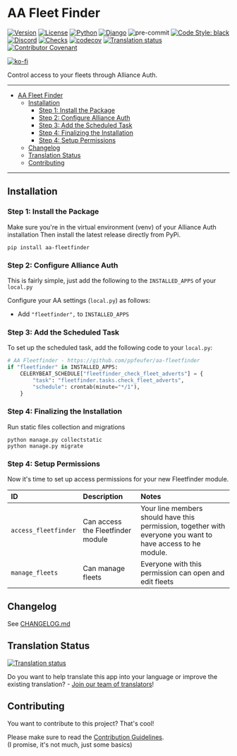 # AA Fleet Finder<a name="aa-fleet-finder"></a>

[![Version](https://img.shields.io/pypi/v/aa-fleetfinder?label=release)](https://pypi.org/project/aa-fleetfinder/)
[![License](https://img.shields.io/github/license/ppfeufer/aa-fleetfinder)](https://github.com/ppfeufer/aa-fleetfinder/blob/master/LICENSE)
[![Python](https://img.shields.io/pypi/pyversions/aa-fleetfinder)](https://pypi.org/project/aa-fleetfinder/)
[![Django](https://img.shields.io/pypi/djversions/aa-fleetfinder?label=django)](https://pypi.org/project/aa-fleetfinder/)
![pre-commit](https://img.shields.io/badge/pre--commit-enabled-brightgreen?logo=pre-commit&logoColor=white)
[![Code Style: black](https://img.shields.io/badge/code%20style-black-000000.svg)](http://black.readthedocs.io/en/latest/)
[![Discord](https://img.shields.io/discord/790364535294132234?label=discord)](https://discord.gg/zmh52wnfvM)
[![Checks](https://github.com/ppfeufer/aa-fleetfinder/actions/workflows/automated-checks.yml/badge.svg)](https://github.com/ppfeufer/aa-fleetfinder/actions/workflows/automated-checks.yml)
[![codecov](https://codecov.io/gh/ppfeufer/aa-fleetfinder/branch/master/graph/badge.svg?token=GFOR9GWRNQ)](https://codecov.io/gh/ppfeufer/aa-fleetfinder)
[![Translation status](https://weblate.ppfeufer.de/widget/alliance-auth-apps/aa-fleetfinder/svg-badge.svg)](https://weblate.ppfeufer.de/engage/alliance-auth-apps/)
[![Contributor Covenant](https://img.shields.io/badge/Contributor%20Covenant-2.1-4baaaa.svg)](https://github.com/ppfeufer/aa-fleetfinder/blob/master/CODE_OF_CONDUCT.md)

[![ko-fi](https://ko-fi.com/img/githubbutton_sm.svg)](https://ko-fi.com/N4N8CL1BY)

Control access to your fleets through Alliance Auth.

______________________________________________________________________

<!-- mdformat-toc start --slug=github --maxlevel=6 --minlevel=1 -->

- [AA Fleet Finder](#aa-fleet-finder)
  - [Installation](#installation)
    - [Step 1: Install the Package](#step-1-install-the-package)
    - [Step 2: Configure Alliance Auth](#step-2-configure-alliance-auth)
    - [Step 3: Add the Scheduled Task](#step-3-add-the-scheduled-task)
    - [Step 4: Finalizing the Installation](#step-4-finalizing-the-installation)
    - [Step 4: Setup Permissions](#step-4-setup-permissions)
  - [Changelog](#changelog)
  - [Translation Status](#translation-status)
  - [Contributing](#contributing)

<!-- mdformat-toc end -->

______________________________________________________________________

## Installation<a name="installation"></a>

### Step 1: Install the Package<a name="step-1-install-the-package"></a>

Make sure you're in the virtual environment (venv) of your Alliance Auth installation Then install the latest release directly from PyPi.

```shell
pip install aa-fleetfinder
```

### Step 2: Configure Alliance Auth<a name="step-2-configure-alliance-auth"></a>

This is fairly simple, just add the following to the `INSTALLED_APPS` of your `local.py`

Configure your AA settings (`local.py`) as follows:

- Add `"fleetfinder",` to `INSTALLED_APPS`

### Step 3: Add the Scheduled Task<a name="step-3-add-the-scheduled-task"></a>

To set up the scheduled task, add the following code to your `local.py`:

```python
# AA Fleetfinder - https://github.com/ppfeufer/aa-fleetfinder
if "fleetfinder" in INSTALLED_APPS:
    CELERYBEAT_SCHEDULE["fleetfinder_check_fleet_adverts"] = {
        "task": "fleetfinder.tasks.check_fleet_adverts",
        "schedule": crontab(minute="*/1"),
    }
```

### Step 4: Finalizing the Installation<a name="step-4-finalizing-the-installation"></a>

Run static files collection and migrations

```shell
python manage.py collectstatic
python manage.py migrate
```

### Step 4: Setup Permissions<a name="step-4-setup-permissions"></a>

Now it's time to set up access permissions for your new Fleetfinder module.

| ID                   | Description                       | Notes                                                                                                       |
| :------------------- | :-------------------------------- | :---------------------------------------------------------------------------------------------------------- |
| `access_fleetfinder` | Can access the Fleetfinder module | Your line members should have this permission, together with everyone you want to have access to he module. |
| `manage_fleets`      | Can manage fleets                 | Everyone with this permission can open and edit fleets                                                      |

## Changelog<a name="changelog"></a>

See [CHANGELOG.md](https://github.com/ppfeufer/aa-fleetfinder/blob/master/CHANGELOG.md)

## Translation Status<a name="translation-status"></a>

[![Translation status](https://weblate.ppfeufer.de/widget/alliance-auth-apps/aa-fleetfinder/multi-auto.svg)](https://weblate.ppfeufer.de/engage/alliance-auth-apps/)

Do you want to help translate this app into your language or improve the existing
translation? - [Join our team of translators][weblate engage]!

## Contributing<a name="contributing"></a>

You want to contribute to this project? That's cool!

Please make sure to read the [Contribution Guidelines](https://github.com/ppfeufer/aa-fleetfinder/blob/master/CONTRIBUTING.md).\
(I promise, it's not much, just some basics)

<!-- Links -->

[weblate engage]: https://weblate.ppfeufer.de/engage/alliance-auth-apps/ "Weblate Translations"
